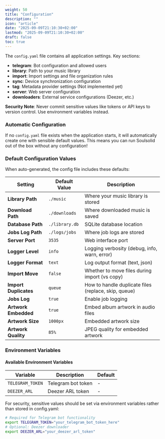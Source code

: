 ```yaml
---
weight: 50
title: "Configuration"
description: ""
icon: "article"
date: "2025-09-09T21:10:30+02:00"
lastmod: "2025-09-09T21:10:30+02:00"
draft: false
toc: true
---
```


The `config.yaml` file contains all application settings. Key sections:

- **telegram**: Bot configuration and allowed users
- **library**: Path to your music library
- **import**: Import settings and file organization rules
- **sync**: Device synchronization configuration
- **tag**: Metadata provider settings (Not implemented yet)
- **server**: Web server configuration
- **downloaders**: External service configurations (Deezer, etc.)

**Security Note**: Never commit sensitive values like tokens or API keys to version control. Use environment variables instead.

### Automatic Configuration

If no `config.yaml` file exists when the application starts, it will automatically create one with sensible default values. This means you can run Soulsolid out of the box without any configuration!

### Default Configuration Values

When auto-generated, the config file includes these defaults:

| Setting               | Default Value  | Description                                          |
| --------------------- | -------------- | ---------------------------------------------------- |
| **Library Path**      | `./music`      | Where your music library is stored                   |
| **Download Path**     | `./downloads`  | Where downloaded music is saved                      |
| **Database Path**     | `./library.db` | SQLite database location                             |
| **Jobs Log Path**     | `./logs/jobs`  | Where job logs are stored                            |
| **Server Port**       | `3535`         | Web interface port                                   |
| **Logger Level**      | `info`         | Logging verbosity (debug, info, warn, error)         |
| **Logger Format**     | `text`         | Log output format (text, json)                       |
| **Import Move**       | `false`        | Whether to move files during import (vs copy)        |
| **Import Duplicates** | `queue`        | How to handle duplicate files (replace, skip, queue) |
| **Jobs Log**          | `true`         | Enable job logging                                   |
| **Artwork Embedded**  | `true`         | Embed album artwork in audio files                   |
| **Artwork Size**      | `1000px`       | Embedded artwork size                                |
| **Artwork Quality**   | `85%`          | JPEG quality for embedded artwork                    |

### Environment Variables

#### Available Environment Variables

| Variable         | Description        | Default |
| ---------------- | ------------------ | ------- |
| `TELEGRAM_TOKEN` | Telegram bot token | -       |
| `DEEZER_ARL`     | Deezer ARL token   | -       |

For security, sensitive values should be set via environment variables rather than stored in config.yaml:

```bash
# Required for Telegram bot functionality
export TELEGRAM_TOKEN="your_telegram_bot_token_here"
# Optional: Deezer downloader
export DEEZER_ARL="your_deezer_arl_token"
```

